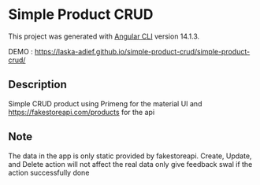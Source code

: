 # Simple Product CRUD

This project was generated with [Angular CLI](https://github.com/angular/angular-cli) version 14.1.3.

DEMO : https://laska-adief.github.io/simple-product-crud/simple-product-crud/

## Description 
Simple CRUD product using Primeng for the material UI and https://fakestoreapi.com/products for the api

## Note
The data in the app is only static provided by fakestoreapi. Create, Update, and Delete action will not affect the real data only give feedback swal if the action successfully done
